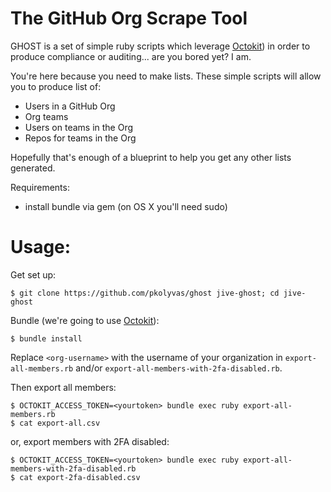 # The GitHub Org Scrape Tool

GHOST is a set of simple ruby scripts which leverage [Octokit](https://github.com/octokit/octokit.rb)) in order to produce compliance or auditing... are you bored yet? I am.

You're here because you need to make lists. These simple scripts will allow you to produce list of:
- Users in a GitHub Org
- Org teams 
- Users on teams in the Org
- Repos for teams in the Org

Hopefully that's enough of a blueprint to help you get any other lists generated. 

Requirements:
- install bundle via gem (on OS X you'll need sudo)

# Usage:

Get set up:

```shell
$ git clone https://github.com/pkolyvas/ghost jive-ghost; cd jive-ghost
```

Bundle (we're going to use [Octokit](https://github.com/octokit/octokit.rb)):

```shell
$ bundle install
```

Replace `<org-username>` with the username of your organization in `export-all-members.rb` and/or `export-all-members-with-2fa-disabled.rb`.

Then export all members:

```shell
$ OCTOKIT_ACCESS_TOKEN=<yourtoken> bundle exec ruby export-all-members.rb
$ cat export-all.csv
```

or, export members with 2FA disabled:

```shell
$ OCTOKIT_ACCESS_TOKEN=<yourtoken> bundle exec ruby export-all-members-with-2fa-disabled.rb
$ cat export-2fa-disabled.csv
```
